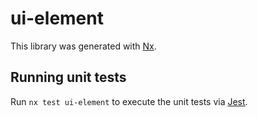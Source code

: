 # ui-element

This library was generated with [Nx](https://nx.dev).

## Running unit tests

Run `nx test ui-element` to execute the unit tests via [Jest](https://jestjs.io).
